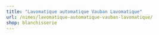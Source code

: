 ```yaml
---
title: "Lavomatique automatique Vauban Lavomatique"
url: /nimes/lavomatique-automatique-vauban-lavomatique/
shop: blanchisserie
---
```

